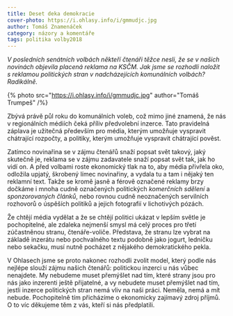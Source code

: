 ```yaml
---
title: Deset deka demokracie
cover-photo: https://i.ohlasy.info/i/gmmudjc.jpg
author: Tomáš Znamenáček
category: názory a komentáře
tags: politika volby2018
---
```


*V posledních senátních volbách někteří čtenáři těžce nesli, že se v našich novinách objevila placená reklama na KSČM. Jak jsme se rozhodli naložit s reklamou politických stran v nadcházejících komunálních volbách? Radikálně.*

{% photo src="https://i.ohlasy.info/i/gmmudjc.jpg" author="Tomáš Trumpeš" /%}

Zbývá právě půl roku do komunálních voleb, což mimo jiné znamená, že nás v regionálních médiích čeká příliv předvolební inzerce. Tato pravidelná záplava je užitečná především pro média, kterým umožňuje vyspravit chátrající rozpočty, a politiky, kterým umožňuje vyspravit chátrající pověst.

Zatímco novinařina se v zájmu čtenářů snaží popsat svět takový, jaký skutečně je, reklama se v zájmu zadavatele snaží popsat svět tak, jak ho vidí on. A před volbami roste ekonomický tlak na to, aby média přivřela oko, odložila upjatý, škrobený límec novinařiny, a vydala tu a tam i nějaký ten reklamní text. Takže se kromě jasně a férově označené reklamy brzy dočkáme i mnoha cudně označených politických *komerčních sdělení* a *sponzorovaných článků*, nebo rovnou cudně neoznačených servilních rozhovorů o úspěších politiků a jejich fotografií v lichotivých pózách.

Že chtějí média vydělat a že se chtějí politici ukázat v lepším světle je pochopitelné, ale zdaleka nejmenší smysl má celý proces pro třetí zúčastněnou stranu, čtenáře-voliče. Představa, že stranu lze vybrat na základě inzerátu nebo pochvalného textu podobně jako jogurt, ledničku nebo sekačku, musí nutně pocházet z nějakého demokratického pekla.

V Ohlasech jsme se proto nakonec rozhodli zvolit model, který podle nás nejlépe slouží zájmu našich čtenářů: politickou inzerci u nás vůbec nenajdete. My nebudeme muset přemýšlet nad tím, které strany jsou pro nás jako inzerenti ještě přijatelné, a vy nebudete muset přemýšlet nad tím, jestli inzerce politických stran nemá vliv na naši práci. Neměla, nemá a mít nebude. Pochopitelně tím přicházíme o ekonomicky zajímavý zdroj příjmů. O to víc děkujeme těm z vás, kteří si nás předplatili.
